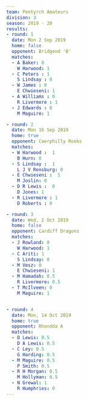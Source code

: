 ```yaml
---
team: Pentyrch Amateurs
division: 3
season: 2019 - 20
results:
- round: 1
  date: Mon 2 Sep 2019
  home: false
  opponent: Bridgend 'B'
  matches:
  - A Baker: 0   
    W Harwood: 1
  - C Peters : 1    
    S Lindsay : 0  
  - W James : 0
    E Chwieseni: 1
  - A Williams : 0   
    R Livermore : 1  
  - J Edwards : 0   
    M Maguire: 1

- round: 2
  date: Mon 16 Sep 2019
  home: true
  opponent: Caerphilly Rooks
  matches:
  - W Harwood :  1  
    B Hurn: 0
  - S Lindsay :  1    
    L J V Rensburg: 0
  - E Chwieseni :  1    
    M Joslin: 0
  - D R Lewis :  0
    D Jones: 1
  - R Livermore : 1
    D Roberts : 0 

- round: 3
  date: Wed, 2 Oct 2019
  home: false
  opponent: Cardiff Dragons
  matches:
  - J Rowland: 0
    W Harwood: 1
  - C Ariti: 1
    S Lindsay: 0
  - M Vesz: 0
    E Chwieseni: 1
  - M Hamadah: 0.5
    R Livermore: 0.5
  - T McIlveen: 0
    M Maguire: 1


- round: 4
  date: Mon, 14 Oct 2019
  home: true
  opponent: Rhondda A
  matches:
  - D Lewis: 0.5
    D A Lewis: 0.5
  - C Ley: 0.5
    G Harding: 0.5
  - M Maguire: 0.5
    P Smith: 0.5
  - R H Morgan: 0.5
    M Hollyman: 0.5
  - N Grewal: 1
    R Humphries: 0
---
```

